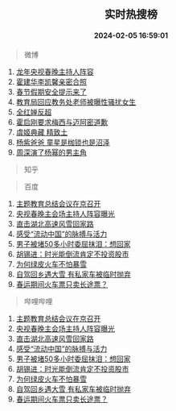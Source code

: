 <div align="center"><h2>实时热搜榜</h2><h4>2024-02-05 16:59:01</h4></div>

> 微博  

1. [龙年央视春晚主持人阵容](https://s.weibo.com/weibo?q=%23%E9%BE%99%E5%B9%B4%E5%A4%AE%E8%A7%86%E6%98%A5%E6%99%9A%E4%B8%BB%E6%8C%81%E4%BA%BA%E9%98%B5%E5%AE%B9%23&t=31&band_rank=1&Refer=top)<br />
2. [霍建华李凯馨亲密合照](https://s.weibo.com/weibo?q=%23%E9%9C%8D%E5%BB%BA%E5%8D%8E%E6%9D%8E%E5%87%AF%E9%A6%A8%E4%BA%B2%E5%AF%86%E5%90%88%E7%85%A7%23&t=31&band_rank=2&Refer=top)<br />
3. [春节假期安全提示来了](https://s.weibo.com/weibo?q=%23%E6%98%A5%E8%8A%82%E5%81%87%E6%9C%9F%E5%AE%89%E5%85%A8%E6%8F%90%E7%A4%BA%E6%9D%A5%E4%BA%86%23&t=31&band_rank=3&Refer=top)<br />
4. [教育局回应教务处老师被曝性骚扰女生](https://s.weibo.com/weibo?q=%23%E6%95%99%E8%82%B2%E5%B1%80%E5%9B%9E%E5%BA%94%E6%95%99%E5%8A%A1%E5%A4%84%E8%80%81%E5%B8%88%E8%A2%AB%E6%9B%9D%E6%80%A7%E9%AA%9A%E6%89%B0%E5%A5%B3%E7%94%9F%23&t=31&band_rank=4&Refer=top)<br />
5. [全红婵反超](https://s.weibo.com/weibo?q=%23%E5%85%A8%E7%BA%A2%E5%A9%B5%E5%8F%8D%E8%B6%85%23&t=31&band_rank=5&Refer=top)<br />
6. [霍启刚要求梅西与迈阿密道歉](https://s.weibo.com/weibo?q=%23%E9%9C%8D%E5%90%AF%E5%88%9A%E8%A6%81%E6%B1%82%E6%A2%85%E8%A5%BF%E4%B8%8E%E8%BF%88%E9%98%BF%E5%AF%86%E9%81%93%E6%AD%89%23&t=31&band_rank=6&Refer=top)<br />
7. [虞姬典藏 精致土](https://s.weibo.com/weibo?q=%E8%99%9E%E5%A7%AC%E5%85%B8%E8%97%8F%20%E7%B2%BE%E8%87%B4%E5%9C%9F&t=31&band_rank=7&Refer=top)<br />
8. [杨紫爸爸 童星是枷锁也是沼泽](https://s.weibo.com/weibo?q=%E6%9D%A8%E7%B4%AB%E7%88%B8%E7%88%B8%20%E7%AB%A5%E6%98%9F%E6%98%AF%E6%9E%B7%E9%94%81%E4%B9%9F%E6%98%AF%E6%B2%BC%E6%B3%BD&t=31&band_rank=8&Refer=top)<br />
9. [周深演了杨幂的男主角](https://s.weibo.com/weibo?q=%23%E5%91%A8%E6%B7%B1%E6%BC%94%E4%BA%86%E6%9D%A8%E5%B9%82%E7%9A%84%E7%94%B7%E4%B8%BB%E8%A7%92%23&t=31&band_rank=9&Refer=top)<br />

> 知乎  


> 百度  

1. [主题教育总结会议在京召开](https://www.baidu.com/s?wd=%E4%B8%BB%E9%A2%98%E6%95%99%E8%82%B2%E6%80%BB%E7%BB%93%E4%BC%9A%E8%AE%AE%E5%9C%A8%E4%BA%AC%E5%8F%AC%E5%BC%80&sa=fyb_news&rsv_dl=fyb_news)<br />
2. [央视春晚主会场主持人阵容曝光](https://www.baidu.com/s?wd=%E5%A4%AE%E8%A7%86%E6%98%A5%E6%99%9A%E4%B8%BB%E4%BC%9A%E5%9C%BA%E4%B8%BB%E6%8C%81%E4%BA%BA%E9%98%B5%E5%AE%B9%E6%9B%9D%E5%85%89&sa=fyb_news&rsv_dl=fyb_news)<br />
3. [直击湖北高速风雪回家路](https://www.baidu.com/s?wd=%E7%9B%B4%E5%87%BB%E6%B9%96%E5%8C%97%E9%AB%98%E9%80%9F%E9%A3%8E%E9%9B%AA%E5%9B%9E%E5%AE%B6%E8%B7%AF&sa=fyb_news&rsv_dl=fyb_news)<br />
4. [感受“流动中国”的脉搏与活力](https://www.baidu.com/s?wd=%E6%84%9F%E5%8F%97%E2%80%9C%E6%B5%81%E5%8A%A8%E4%B8%AD%E5%9B%BD%E2%80%9D%E7%9A%84%E8%84%89%E6%90%8F%E4%B8%8E%E6%B4%BB%E5%8A%9B&sa=fyb_news&rsv_dl=fyb_news)<br />
5. [男子被堵50多小时委屈抹泪：想回家](https://www.baidu.com/s?wd=%E7%94%B7%E5%AD%90%E8%A2%AB%E5%A0%B550%E5%A4%9A%E5%B0%8F%E6%97%B6%E5%A7%94%E5%B1%88%E6%8A%B9%E6%B3%AA%EF%BC%9A%E6%83%B3%E5%9B%9E%E5%AE%B6&sa=fyb_news&rsv_dl=fyb_news)<br />
6. [胡锡进：时光能倒流肯定不投资股市](https://www.baidu.com/s?wd=%E8%83%A1%E9%94%A1%E8%BF%9B%EF%BC%9A%E6%97%B6%E5%85%89%E8%83%BD%E5%80%92%E6%B5%81%E8%82%AF%E5%AE%9A%E4%B8%8D%E6%8A%95%E8%B5%84%E8%82%A1%E5%B8%82&sa=fyb_news&rsv_dl=fyb_news)<br />
7. [为何绿皮火车不怕暴雪](https://www.baidu.com/s?wd=%E4%B8%BA%E4%BD%95%E7%BB%BF%E7%9A%AE%E7%81%AB%E8%BD%A6%E4%B8%8D%E6%80%95%E6%9A%B4%E9%9B%AA&sa=fyb_news&rsv_dl=fyb_news)<br />
8. [自驾回乡遇大雪 有私家车被临时抛弃](https://www.baidu.com/s?wd=%E8%87%AA%E9%A9%BE%E5%9B%9E%E4%B9%A1%E9%81%87%E5%A4%A7%E9%9B%AA+%E6%9C%89%E7%A7%81%E5%AE%B6%E8%BD%A6%E8%A2%AB%E4%B8%B4%E6%97%B6%E6%8A%9B%E5%BC%83&sa=fyb_news&rsv_dl=fyb_news)<br />
9. [春运期间火车票只卖长途票？](https://www.baidu.com/s?wd=%E6%98%A5%E8%BF%90%E6%9C%9F%E9%97%B4%E7%81%AB%E8%BD%A6%E7%A5%A8%E5%8F%AA%E5%8D%96%E9%95%BF%E9%80%94%E7%A5%A8%EF%BC%9F&sa=fyb_news&rsv_dl=fyb_news)<br />

> 哔哩哔哩  

1. [主题教育总结会议在京召开](https://www.baidu.com/s?wd=%E4%B8%BB%E9%A2%98%E6%95%99%E8%82%B2%E6%80%BB%E7%BB%93%E4%BC%9A%E8%AE%AE%E5%9C%A8%E4%BA%AC%E5%8F%AC%E5%BC%80&sa=fyb_news&rsv_dl=fyb_news)<br />
2. [央视春晚主会场主持人阵容曝光](https://www.baidu.com/s?wd=%E5%A4%AE%E8%A7%86%E6%98%A5%E6%99%9A%E4%B8%BB%E4%BC%9A%E5%9C%BA%E4%B8%BB%E6%8C%81%E4%BA%BA%E9%98%B5%E5%AE%B9%E6%9B%9D%E5%85%89&sa=fyb_news&rsv_dl=fyb_news)<br />
3. [直击湖北高速风雪回家路](https://www.baidu.com/s?wd=%E7%9B%B4%E5%87%BB%E6%B9%96%E5%8C%97%E9%AB%98%E9%80%9F%E9%A3%8E%E9%9B%AA%E5%9B%9E%E5%AE%B6%E8%B7%AF&sa=fyb_news&rsv_dl=fyb_news)<br />
4. [感受“流动中国”的脉搏与活力](https://www.baidu.com/s?wd=%E6%84%9F%E5%8F%97%E2%80%9C%E6%B5%81%E5%8A%A8%E4%B8%AD%E5%9B%BD%E2%80%9D%E7%9A%84%E8%84%89%E6%90%8F%E4%B8%8E%E6%B4%BB%E5%8A%9B&sa=fyb_news&rsv_dl=fyb_news)<br />
5. [男子被堵50多小时委屈抹泪：想回家](https://www.baidu.com/s?wd=%E7%94%B7%E5%AD%90%E8%A2%AB%E5%A0%B550%E5%A4%9A%E5%B0%8F%E6%97%B6%E5%A7%94%E5%B1%88%E6%8A%B9%E6%B3%AA%EF%BC%9A%E6%83%B3%E5%9B%9E%E5%AE%B6&sa=fyb_news&rsv_dl=fyb_news)<br />
6. [胡锡进：时光能倒流肯定不投资股市](https://www.baidu.com/s?wd=%E8%83%A1%E9%94%A1%E8%BF%9B%EF%BC%9A%E6%97%B6%E5%85%89%E8%83%BD%E5%80%92%E6%B5%81%E8%82%AF%E5%AE%9A%E4%B8%8D%E6%8A%95%E8%B5%84%E8%82%A1%E5%B8%82&sa=fyb_news&rsv_dl=fyb_news)<br />
7. [为何绿皮火车不怕暴雪](https://www.baidu.com/s?wd=%E4%B8%BA%E4%BD%95%E7%BB%BF%E7%9A%AE%E7%81%AB%E8%BD%A6%E4%B8%8D%E6%80%95%E6%9A%B4%E9%9B%AA&sa=fyb_news&rsv_dl=fyb_news)<br />
8. [自驾回乡遇大雪 有私家车被临时抛弃](https://www.baidu.com/s?wd=%E8%87%AA%E9%A9%BE%E5%9B%9E%E4%B9%A1%E9%81%87%E5%A4%A7%E9%9B%AA+%E6%9C%89%E7%A7%81%E5%AE%B6%E8%BD%A6%E8%A2%AB%E4%B8%B4%E6%97%B6%E6%8A%9B%E5%BC%83&sa=fyb_news&rsv_dl=fyb_news)<br />
9. [春运期间火车票只卖长途票？](https://www.baidu.com/s?wd=%E6%98%A5%E8%BF%90%E6%9C%9F%E9%97%B4%E7%81%AB%E8%BD%A6%E7%A5%A8%E5%8F%AA%E5%8D%96%E9%95%BF%E9%80%94%E7%A5%A8%EF%BC%9F&sa=fyb_news&rsv_dl=fyb_news)<br />
